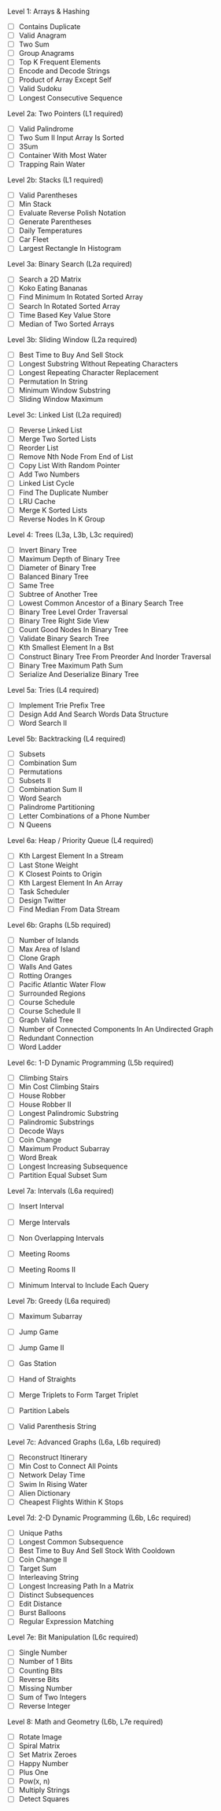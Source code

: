 Level 1: Arrays & Hashing
- [ ] Contains Duplicate  
- [ ] Valid Anagram  
- [ ] Two Sum  
- [ ] Group Anagrams  
- [ ] Top K Frequent Elements  
- [ ] Encode and Decode Strings  
- [ ] Product of Array Except Self  
- [ ] Valid Sudoku  
- [ ] Longest Consecutive Sequence   

Level 2a: Two Pointers (L1 required)
- [ ] Valid Palindrome  
- [ ] Two Sum II Input Array Is Sorted  
- [ ] 3Sum  
- [ ] Container With Most Water  
- [ ] Trapping Rain Water   

Level 2b: Stacks (L1 required)
- [ ] Valid Parentheses  
- [ ] Min Stack  
- [ ] Evaluate Reverse Polish Notation  
- [ ] Generate Parentheses  
- [ ] Daily Temperatures  
- [ ] Car Fleet  
- [ ] Largest Rectangle In Histogram   

Level 3a: Binary Search (L2a required)  
- [ ] Search a 2D Matrix  
- [ ] Koko Eating Bananas  
- [ ] Find Minimum In Rotated Sorted Array  
- [ ] Search In Rotated Sorted Array  
- [ ] Time Based Key Value Store  
- [ ] Median of Two Sorted Arrays   

Level 3b: Sliding Window (L2a required)  
- [ ] Best Time to Buy And Sell Stock  
- [ ] Longest Substring Without Repeating Characters  
- [ ] Longest Repeating Character Replacement  
- [ ] Permutation In String  
- [ ] Minimum Window Substring  
- [ ] Sliding Window Maximum   

Level 3c: Linked List (L2a required)  
- [ ] Reverse Linked List  
- [ ] Merge Two Sorted Lists  
- [ ] Reorder List  
- [ ] Remove Nth Node From End of List  
- [ ] Copy List With Random Pointer  
- [ ] Add Two Numbers  
- [ ] Linked List Cycle  
- [ ] Find The Duplicate Number  
- [ ] LRU Cache  
- [ ] Merge K Sorted Lists  
- [ ] Reverse Nodes In K Group   

Level 4: Trees (L3a, L3b, L3c required)  
- [ ] Invert Binary Tree  
- [ ] Maximum Depth of Binary Tree  
- [ ] Diameter of Binary Tree  
- [ ] Balanced Binary Tree  
- [ ] Same Tree  
- [ ] Subtree of Another Tree  
- [ ] Lowest Common Ancestor of a Binary Search Tree  
- [ ] Binary Tree Level Order Traversal  
- [ ] Binary Tree Right Side View  
- [ ] Count Good Nodes In Binary Tree  
- [ ] Validate Binary Search Tree  
- [ ] Kth Smallest Element In a Bst  
- [ ] Construct Binary Tree From Preorder And Inorder Traversal  
- [ ] Binary Tree Maximum Path Sum  
- [ ] Serialize And Deserialize Binary Tree   

Level 5a: Tries (L4 required)  
- [ ] Implement Trie Prefix Tree  
- [ ] Design Add And Search Words Data Structure  
- [ ] Word Search II   

Level 5b: Backtracking (L4 required)  
- [ ] Subsets  
- [ ] Combination Sum  
- [ ] Permutations  
- [ ] Subsets II  
- [ ] Combination Sum II  
- [ ] Word Search  
- [ ] Palindrome Partitioning  
- [ ] Letter Combinations of a Phone Number  
- [ ] N Queens

Level 6a: Heap / Priority Queue (L4 required)  
- [ ] Kth Largest Element In a Stream  
- [ ] Last Stone Weight  
- [ ] K Closest Points to Origin  
- [ ] Kth Largest Element In An Array  
- [ ] Task Scheduler  
- [ ] Design Twitter  
- [ ] Find Median From Data Stream   

Level 6b: Graphs (L5b required)  
- [ ] Number of Islands  
- [ ] Max Area of Island  
- [ ] Clone Graph  
- [ ] Walls And Gates  
- [ ] Rotting Oranges  
- [ ] Pacific Atlantic Water Flow  
- [ ] Surrounded Regions  
- [ ] Course Schedule  
- [ ] Course Schedule II  
- [ ] Graph Valid Tree  
- [ ] Number of Connected Components In An Undirected Graph  
- [ ] Redundant Connection  
- [ ] Word Ladder   

Level 6c: 1-D Dynamic Programming (L5b required)  
- [ ] Climbing Stairs  
- [ ] Min Cost Climbing Stairs  
- [ ] House Robber  
- [ ] House Robber II  
- [ ] Longest Palindromic Substring  
- [ ] Palindromic Substrings  
- [ ] Decode Ways  
- [ ] Coin Change  
- [ ] Maximum Product Subarray  
- [ ] Word Break  
- [ ] Longest Increasing Subsequence  
- [ ] Partition Equal Subset Sum   

Level 7a: Intervals (L6a required)
- [ ] Insert Interval  
- [ ] Merge Intervals  
- [ ] Non Overlapping Intervals  
- [ ] Meeting Rooms  
- [ ] Meeting Rooms II  
- [ ] Minimum Interval to Include Each Query  


Level 7b: Greedy (L6a required)
- [ ] Maximum Subarray  
- [ ] Jump Game  
- [ ] Jump Game II  
- [ ] Gas Station  
- [ ] Hand of Straights  
- [ ] Merge Triplets to Form Target Triplet  
- [ ] Partition Labels  
- [ ] Valid Parenthesis String   


Level 7c: Advanced Graphs (L6a, L6b required)
- [ ] Reconstruct Itinerary  
- [ ] Min Cost to Connect All Points  
- [ ] Network Delay Time  
- [ ] Swim In Rising Water  
- [ ] Alien Dictionary  
- [ ] Cheapest Flights Within K Stops   

Level 7d: 2-D Dynamic Programming (L6b, L6c required)
- [ ] Unique Paths  
- [ ] Longest Common Subsequence  
- [ ] Best Time to Buy And Sell Stock With Cooldown  
- [ ] Coin Change II  
- [ ] Target Sum  
- [ ] Interleaving String  
- [ ] Longest Increasing Path In a Matrix  
- [ ] Distinct Subsequences  
- [ ] Edit Distance  
- [ ] Burst Balloons  
- [ ] Regular Expression Matching   

Level 7e: Bit Manipulation (L6c required)
- [ ] Single Number  
- [ ] Number of 1 Bits  
- [ ] Counting Bits  
- [ ] Reverse Bits  
- [ ] Missing Number  
- [ ] Sum of Two Integers  
- [ ] Reverse Integer   

Level 8: Math and Geometry (L6b, L7e required)
- [ ] Rotate Image  
- [ ] Spiral Matrix  
- [ ] Set Matrix Zeroes  
- [ ] Happy Number  
- [ ] Plus One  
- [ ] Pow(x, n)  
- [ ] Multiply Strings  
- [ ] Detect Squares